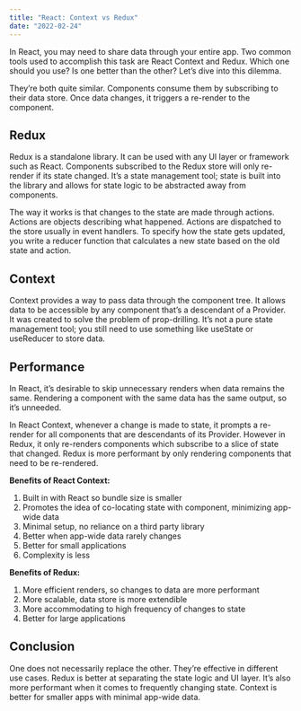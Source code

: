```yaml
---
title: "React: Context vs Redux"
date: "2022-02-24"
---
```


In React, you may need to share data through your entire app. Two common tools used to accomplish this task are React Context and Redux. Which one should you use? Is one better than the other? Let’s dive into this dilemma.

They’re both quite similar. Components consume them by subscribing to their data store. Once data changes, it triggers a re-render to the component.

## Redux

Redux is a standalone library. It can be used with any UI layer or framework such as React. Components subscribed to the Redux store will only re-render if its state changed. It’s a state management tool; state is built into the library and allows for state logic to be abstracted away from components.

The way it works is that changes to the state are made through actions. Actions are objects describing what happened. Actions are dispatched to the store usually in event handlers. To specify how the state gets updated, you write a reducer function that calculates a new state based on the old state and action.

## Context

Context provides a way to pass data through the component tree. It allows data to be accessible by any component that’s a descendant of a Provider. It was created to solve the problem of prop-drilling. It’s not a pure state management tool; you still need to use something like useState or useReducer to store data.

## Performance

In React, it’s desirable to skip unnecessary renders when data remains the same. Rendering a component with the same data has the same output, so it’s unneeded.

In React Context, whenever a change is made to state, it prompts a re-render for all components that are descendants of its Provider. However in Redux, it only re-renders components which subscribe to a slice of state that changed. Redux is more performant by only rendering components that need to be re-rendered.

**Benefits of React Context:**

1. Built in with React so bundle size is smaller
2. Promotes the idea of co-locating state with component, minimizing app-wide data
3. Minimal setup, no reliance on a third party library
4. Better when app-wide data rarely changes
5. Better for small applications
6. Complexity is less

**Benefits of Redux:**

1. More efficient renders, so changes to data are more performant
2. More scalable, data store is more extendible
3. More accommodating to high frequency of changes to state
4. Better for large applications

## Conclusion

One does not necessarily replace the other. They’re effective in different use cases. Redux is better at separating the state logic and UI layer. It’s also more performant when it comes to frequently changing state. Context is better for smaller apps with minimal app-wide data.
